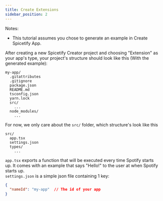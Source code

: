 ```yaml
---
title: Create Extensions
sidebar_position: 2
---
```


Notes:
- This tutorial assumes you chose to generate an example in Create Spicetify App.

After creating a new Spicetify Creator project and choosing "Extension" as your app's type, your project's structure should look like this (With the generated example):
```
my-app/
  .gitattributes
  .gitignore
  package.json
  README.md
  tsconfig.json
  yarn.lock
  src/
    ...    
  node_modules/
    ...
```

For now, we only care about the `src/` folder, which structure's look like this
```
src/
  app.tsx
  settings.json
  types/
    ...
```

`app.tsx` exports a function that will be executed every time Spotify starts up.
It comes with an example that says "Hello!" to the user at when Spotify starts up.  
`settings.json` is a simple json file containing 1 key:
  ```json
  {
    "nameId": "my-app"  // The id of your app
  }
  ```